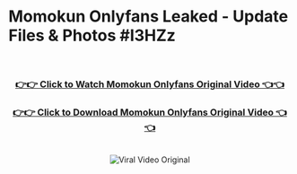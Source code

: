 # Momokun Onlyfans Leaked - Update Files & Photos #I3HZz


<br>
<div align="center">
<h3><a href="https://links2leaks.com/momokun" rel="nofollow">👉👉 Click to Watch Momokun Onlyfans Original Video 👈👈</a></h3>
<h3><a href="https://links2leaks.com/momokun" rel="nofollow">👉👉 Click to Download Momokun Onlyfans Original Video 👈👈</a></h3>
<br>
<a href="https://links2leaks.com/momokun" rel="nofollow"><img src="https://i.ibb.co/Gkj2r4b/banner.png" alt="Viral Video Original" style="max-width: 100%; display: inline-block;" data-target="animated-image.originalImage"></a>
</div>
